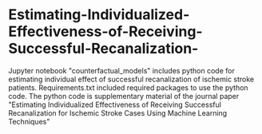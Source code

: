# Estimating-Individualized-Effectiveness-of-Receiving-Successful-Recanalization-
Jupyter notebook "counterfactual_models" includes python code for estimating individual effect of successful recanalization of ischemic stroke patients.
Requirements.txt included required packages to use the python code.
The python code is supplementary material of the journal paper "Estimating Individualized Effectiveness of Receiving Successful Recanalization for Ischemic Stroke Cases Using Machine Learning Techniques"
